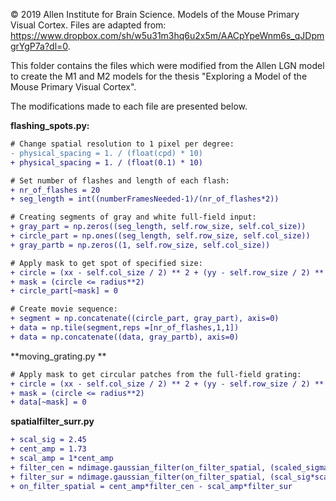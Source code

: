 © 2019 Allen Institute for Brain Science. Models of the Mouse Primary Visual Cortex. 
Files are adapted from: https://www.dropbox.com/sh/w5u31m3hq6u2x5m/AACpYpeWnm6s_qJDpmgrYgP7a?dl=0.

This folder contains the files which were modified from the Allen LGN model
to create the M1 and M2 models for the thesis "Exploring a Model of the Mouse Primary Visual Cortex".


The modifications made to each file are presented below.

**flashing_spots.py:**

```diff
# Change spatial resolution to 1 pixel per degree:
- physical_spacing = 1. / (float(cpd) * 10)
+ physical_spacing = 1. / (float(0.1) * 10)  
```
```diff
# Set number of flashes and length of each flash:
+ nr_of_flashes = 20
+ seg_length = int((numberFramesNeeded-1)/(nr_of_flashes*2))
```
```diff
# Creating segments of gray and white full-field input:
+ gray_part = np.zeros((seg_length, self.row_size, self.col_size))
+ circle_part = np.ones((seg_length, self.row_size, self.col_size))
+ gray_partb = np.zeros((1, self.row_size, self.col_size))
```
```diff
# Apply mask to get spot of specified size:
+ circle = (xx - self.col_size / 2) ** 2 + (yy - self.row_size / 2) ** 2       
+ mask = (circle <= radius**2)
+ circle_part[~mask] = 0
```
```diff
# Create movie sequence:
+ segment = np.concatenate((circle_part, gray_part), axis=0)
+ data = np.tile(segment,reps =[nr_of_flashes,1,1])
+ data = np.concatenate((data, gray_partb), axis=0)
```

**moving_grating.py **
```diff
# Apply mask to get circular patches from the full-field grating:
+ circle = (xx - self.col_size / 2) ** 2 + (yy - self.row_size / 2) ** 2
+ mask = (circle <= radius**2)
+ data[~mask] = 0
```

**spatialfilter_surr.py**
```diff
+ scal_sig = 2.45
+ cent_amp = 1.73
+ scal_amp = 1*cent_amp   
+ filter_cen = ndimage.gaussian_filter(on_filter_spatial, (scaled_sigma_x, scaled_sigma_y), mode='nearest', cval=0)
+ filter_sur = ndimage.gaussian_filter(on_filter_spatial, (scal_sig*scaled_sigma_x, scal_sig*scaled_sigma_y), mode='nearest', cval=0)
+ on_filter_spatial = cent_amp*filter_cen - scal_amp*filter_sur
```

